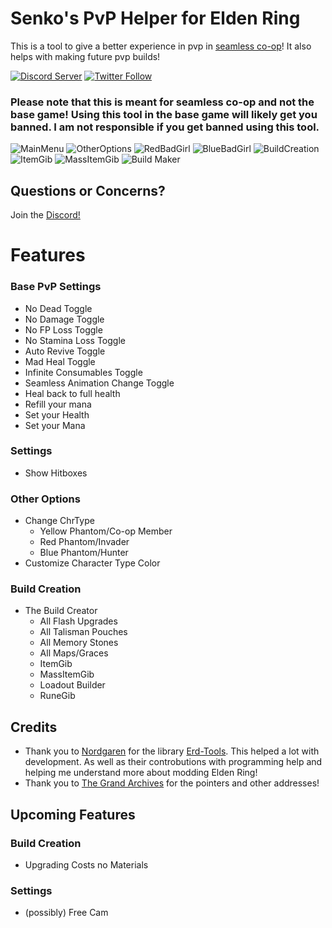 # Senko's PvP Helper for Elden Ring

This is a tool to give a better experience in pvp in [seamless co-op](https://www.nexusmods.com/eldenring/mods/510)! It also helps with making future pvp builds!

[![Discord Server](https://img.shields.io/discord/1123789049728090122?style=plastic&label=Discord&color=purple)](https://discord.gg/VmyGAS24Gf) [![Twitter Follow](https://img.shields.io/twitter/follow/SenkoPur?style=social&labelColor=%23a200ed&color=%23000000)](https://twitter.com/intent/follow?original_referer=https%3A%2F%2Fgithub.com%2FItsSenko&screen_name=SenkoPur)

### Please note that this is meant for seamless co-op and not the base game! Using this tool in the base game will likely get you banned. I am not responsible if you get banned using this tool.
![MainMenu](https://i.imgur.com/4YnpTB8.png) 
![OtherOptions](https://i.imgur.com/ZJgTFfo.png)
![RedBadGirl](https://i.imgur.com/KscBzaS.png) ![BlueBadGirl](https://i.imgur.com/v4fDnZ2.png)
![BuildCreation](https://i.imgur.com/zlXXo13.png) ![ItemGib](https://i.imgur.com/6paUzmV.png) ![MassItemGib](https://i.imgur.com/iNsukKu.png) ![Build Maker](https://i.imgur.com/qQtSAPw.png)

## Questions or Concerns?
Join the [Discord!](https://discord.com/invite/VmyGAS24Gf)

# Features
### Base PvP Settings
- No Dead Toggle
- No Damage Toggle
- No FP Loss Toggle
- No Stamina Loss Toggle
- Auto Revive Toggle
- Mad Heal Toggle
- Infinite Consumables Toggle
- Seamless Animation Change Toggle
- Heal back to full health
- Refill your mana
- Set your Health
- Set your Mana
### Settings
- Show Hitboxes
### Other Options
- Change ChrType
  - Yellow Phantom/Co-op Member
  - Red Phantom/Invader
  - Blue Phantom/Hunter
- Customize Character Type Color
### Build Creation
- The Build Creator
   - All Flash Upgrades
   - All Talisman Pouches
   - All Memory Stones
   - All Maps/Graces
   - ItemGib
   - MassItemGib
   - Loadout Builder
   - RuneGib

## Credits
- Thank you to [Nordgaren](https://github.com/Nordgaren) for the library [Erd-Tools](https://github.com/Nordgaren/Erd-Tools). This helped a lot with development. As well as their controbutions with programming help and helping me understand more about modding Elden Ring!
- Thank you to [The Grand Archives](https://github.com/The-Grand-Archives/Elden-Ring-CT-TGA) for the pointers and other addresses!

## Upcoming Features
### Build Creation
- Upgrading Costs no Materials

### Settings
- (possibly) Free Cam



